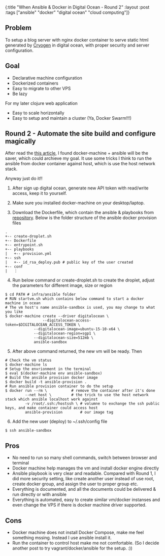 {:title "When Ansible & Docker in Digital Ocean - Round 2"
 :layout :post
 :tags ["ansible" "docker" "digital ocean" "cloud computing"]}

## Problem

To setup a blog server with nginx docker container to serve static html generated by [Cryogen](http://cryogenweb.org/) in digital ocean, with proper security and server configuration.

## Goal

- Declarative machine configuration
- Dockerized containers
- Easy to migrate to other VPS
- Be lazy

For my later clojure web application
- Easy to scale horizontally
- Easy to setup and maintain a cluster (Ya, Docker Swarm!!!)

## Round 2 - Automate the site build and configure magically

After read the [this article](http://nathanleclaire.com/blog/2015/11/10/using-ansible-with-docker-machine-to-bootstrap-host-nodes/), I found docker-machine + ansible will be the saver, which could archieve my goal. It use some tricks I think to run the ansible from docker container against host, which is use the host network stack.

Anyway just do it!!

1. After sign up digital ocean, generate new API token with read/write access, keep it to yourself.

2. Make sure you installed docker-machine on your desktop/laptop.

3. Download the Dockerfile, which contain the ansible & playbooks from [repository](https://github.com/sniperliu/blog.lambdaliu.com/infra/ansible). Below is the folder structure of the ansible docker provision files
```
.
+-- create-droplet.sh
+-- Dockerfile
+-- entrypoint.sh
+-- playbooks
|   +-- provision.yml
+-- ssh
|   +-- id_rsa_deploy.pub # public key of the user created
+-- conf
|   ⋮
```

4. Run below command or create-droplet.sh to create the droplet, adjust the parameters for different image, size or region
```shell
$ cd PATH # infra/ansible folder
# RUN startvm.sh which contains below command to start a docker machine in ocean
# The vm host's name ansible-sandbox is used, you may change to what you like
$ docker-machine create --driver digitalocean \
       	         --digitalocean-access-token=$DIGITALOCEAN_ACCESS_TOKEN \
	         --digitalocean-image=ubuntu-15-10-x64 \
	         --digitalocean-region=sgp1 \
	         --digitalocean-size=512mb \
	         ansible-sandbox
```

5. After above command returned, the new vm will be ready. Then
```shell
# Check the vm status
$ docker-machine ls
# Setup the envrionment in the terminal
$ eval $(docker-machine env ansible-sandbox)
# Build the ansible provision docker image
$ docker build -t ansible-provision .
# Run ansible provision container to do the setup
$ docker run --rm \		      # remove the container after it's done
  	     --net host \	      # the trick to use the host network stack which ansible localhost work against
	     -v /root/.ssh:/hostssh \ # volumne to exchange the ssh public keys, and make container could access host
	     ansible-provision	      # our image tag
```

6. Add the new user (deploy) to ~/.ssh/config file
```shell
$ ssh ansible-sandbox
```

## Pros

* No need to run so many shell commands, switch between browser and terminal
* Docker machine help manages the vm and install docker engine directly
* Ansible playbook is very clear and readable. Compared with Round 1, I did more security setting, like create another user instead of use root, create docker group, and assign the user to proper group etc.
* Everything is documented, and all the documents could be delivered & run directly or with ansible
* Everything is automated, easy to create similar vm/docker instanses and even change the VPS if there is docker machine driver supported.

## Cons

* Docker machine does not install Docker Compose, make me feel something mssing. Instead I use ansible install it.
* Run the container to control host make me not comfortable. (So I decide another post to try vagrant/docker/ansible for the setup. :))